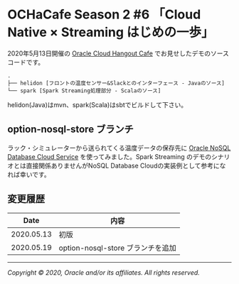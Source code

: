 # OCHaCafe Season 2 #6 「Cloud Native × Streaming はじめの一歩」

2020年5月13日開催の [Oracle Cloud Hangout Cafe](https://ochacafe.connpass.com/event/169396/) でお見せしたデモのソースコードです。

```text
.
├── helidon [フロントの温度センサー&Slackとのインターフェース - Javaのソース]
└── spark [Spark Streaming処理部分 - Scalaのソース]
```

helidon(Java)はmvn、spark(Scala)はsbtでビルドして下さい。

## option-nosql-store ブランチ

ラック・シミュレーターから送られてくる温度データの保存先に [Oracle NoSQL Database Cloud Service](https://docs.oracle.com/cd/E83857_01/paas/nosql-cloud/index.html) を使ってみました。Spark Streaming のデモのシナリオとは直接関係ありませんがNoSQL Database Cloudの実装例として参考になれば幸いです。

## 変更履歴

|Date      | 内容 |
|----------|--------------------------------------|
|2020.05.13| 初版 |
|2020.05.19| option-nosql-store ブランチを追加 |

---
_Copyright © 2020, Oracle and/or its affiliates. All rights reserved._